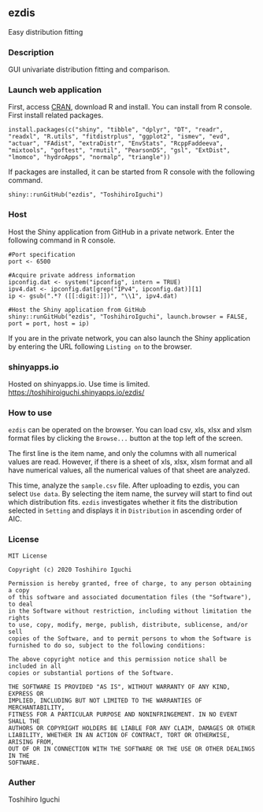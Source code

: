 ## ezdis
Easy distribution fitting

### Description
GUI univariate distribution fitting and comparison.

### Launch web application
First, access [CRAN](https://cran.r-project.org/), download R and install.
You can install from R console.
First install related packages.

    install.packages(c("shiny", "tibble", "dplyr", "DT", "readr", "readxl", "R.utils", "fitdistrplus", "ggplot2", "ismev", "evd", "actuar", "FAdist", "extraDistr", "EnvStats", "RcppFaddeeva", "mixtools", "goftest", "rmutil", "PearsonDS", "gsl", "ExtDist", "lmomco", "hydroApps", "normalp", "triangle"))
    
If packages are installed, it can be started from R console with the following command.
    
    shiny::runGitHub("ezdis", "ToshihiroIguchi")

### Host
Host the Shiny application from GitHub in a private network.
Enter the following command in R console.

    #Port specification
    port <- 6500

    #Acquire private address information
    ipconfig.dat <- system("ipconfig", intern = TRUE)
    ipv4.dat <- ipconfig.dat[grep("IPv4", ipconfig.dat)][1]
    ip <- gsub(".*? ([[:digit:]])", "\\1", ipv4.dat)

    #Host the Shiny application from GitHub
    shiny::runGitHub("ezdis", "ToshihiroIguchi", launch.browser = FALSE, port = port, host = ip)

If you are in the private network, you can also launch the Shiny application by entering the URL following `Listing on` to the browser.

### shinyapps.io
Hosted on shinyapps.io.
Use time is limited.
https://toshihiroiguchi.shinyapps.io/ezdis/

### How to use
`ezdis` can be operated on the browser.
You can load csv, xls, xlsx and xlsm format files by clicking the `Browse...` button at the top left of the screen.

The first line is the item name, and only the columns with all numerical values are read.
However, if there is a sheet of xls, xlsx, xlsm format and all have numerical values, all the numerical values of that sheet are analyzed.

This time, analyze the `sample.csv` file.
After uploading to ezdis, you can select `Use data`.
By selecting the item name, the survey will start to find out which distribution fits.
`ezdis` investigates whether it fits the distribution selected in `Setting` and displays it in `Distribution` in ascending order of AIC.


### License 

```
MIT License

Copyright (c) 2020 Toshihiro Iguchi

Permission is hereby granted, free of charge, to any person obtaining a copy
of this software and associated documentation files (the "Software"), to deal
in the Software without restriction, including without limitation the rights
to use, copy, modify, merge, publish, distribute, sublicense, and/or sell
copies of the Software, and to permit persons to whom the Software is
furnished to do so, subject to the following conditions:

The above copyright notice and this permission notice shall be included in all
copies or substantial portions of the Software.

THE SOFTWARE IS PROVIDED "AS IS", WITHOUT WARRANTY OF ANY KIND, EXPRESS OR
IMPLIED, INCLUDING BUT NOT LIMITED TO THE WARRANTIES OF MERCHANTABILITY,
FITNESS FOR A PARTICULAR PURPOSE AND NONINFRINGEMENT. IN NO EVENT SHALL THE
AUTHORS OR COPYRIGHT HOLDERS BE LIABLE FOR ANY CLAIM, DAMAGES OR OTHER
LIABILITY, WHETHER IN AN ACTION OF CONTRACT, TORT OR OTHERWISE, ARISING FROM,
OUT OF OR IN CONNECTION WITH THE SOFTWARE OR THE USE OR OTHER DEALINGS IN THE
SOFTWARE.
```

### Auther
Toshihiro Iguchi